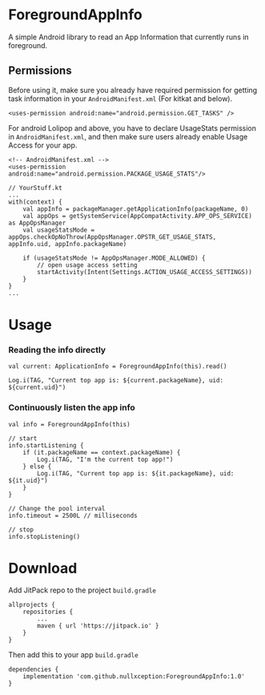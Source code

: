 # ForegroundAppInfo
A simple Android library to read an App Information that currently runs in foreground.

## Permissions
Before using it, make sure you already have required permission for getting task information in your `AndroidManifest.xml` (For kitkat and below).
```
<uses-permission android:name="android.permission.GET_TASKS" />
```

For android Lolipop and above, you have to declare UsageStats permission in `AndroidManifest.xml`,
and then make sure users already enable Usage Access for your app.

```
<!-- AndroidManifest.xml -->
<uses-permission android:name="android.permission.PACKAGE_USAGE_STATS"/>
```

```
// YourStuff.kt
...
with(context) {
    val appInfo = packageManager.getApplicationInfo(packageName, 0)
    val appOps = getSystemService(AppCompatActivity.APP_OPS_SERVICE) as AppOpsManager
    val usageStatsMode = appOps.checkOpNoThrow(AppOpsManager.OPSTR_GET_USAGE_STATS, appInfo.uid, appInfo.packageName)

    if (usageStatsMode != AppOpsManager.MODE_ALLOWED) {
        // open usage access setting
        startActivity(Intent(Settings.ACTION_USAGE_ACCESS_SETTINGS))
    }
}
...
```

# Usage

### Reading the info directly
```
val current: ApplicationInfo = ForegroundAppInfo(this).read()

Log.i(TAG, "Current top app is: ${current.packageName}, uid: ${current.uid}")
```
### Continuously listen the app info
```
val info = ForegroundAppInfo(this)

// start
info.startListening {
    if (it.packageName == context.packageName) {
        Log.i(TAG, "I'm the current top app!")
    } else {
        Log.i(TAG, "Current top app is: ${it.packageName}, uid: ${it.uid}")
    }
}

// Change the pool interval
info.timeout = 2500L // milliseconds

// stop
info.stopListening()
```

# Download

Add JitPack repo to the project `build.gradle`
```
allprojects {
    repositories {
        ...
        maven { url 'https://jitpack.io' }
    }
}

```

Then add this to your app `build.gradle`
```
dependencies {
	implementation 'com.github.nullxception:ForegroundAppInfo:1.0'
}
```
